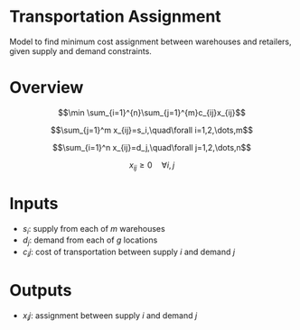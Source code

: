 # Transportation Assignment
Model to find minimum cost assignment between warehouses and retailers, given supply and demand constraints.



# Overview

$$\min \sum_{i=1}^{n}\sum_{j=1}^{m}c_{ij}x_{ij}$$

$$\sum_{j=1}^m x_{ij}=s_i,\quad\forall i=1,2,\dots,m$$

$$\sum_{i=1}^n x_{ij}=d_j,\quad\forall j=1,2,\dots,n$$

$$x_{ij}\geq 0 \quad\forall i,j$$ 



# Inputs

* $s_i$: supply from each of $m$ warehouses
* $d_j$: demand from each of $g$ locations
* $c_ij$: cost of transportation between supply $i$ and demand $j$


# Outputs

* $x_ij$: assignment between supply $i$ and demand $j$